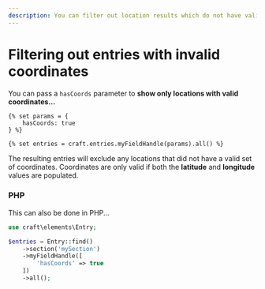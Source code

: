 ```yaml
---
description: You can filter out location results which do not have valid coordinates.
---
```


# Filtering out entries with invalid coordinates

<update-message/>

You can pass a `hasCoords` parameter to **show only locations with valid coordinates...**

```twig
{% set params = {
    hasCoords: true
} %}

{% set entries = craft.entries.myFieldHandle(params).all() %}
```

The resulting entries will exclude any locations that did not have a valid set of coordinates. Coordinates are only valid if both the **latitude** and **longitude** values are populated.

### PHP

This can also be done in PHP...

```php
use craft\elements\Entry;

$entries = Entry::find()
    ->section('mySection')
    ->myFieldHandle([
        'hasCoords' => true
    ])
    ->all();
```
